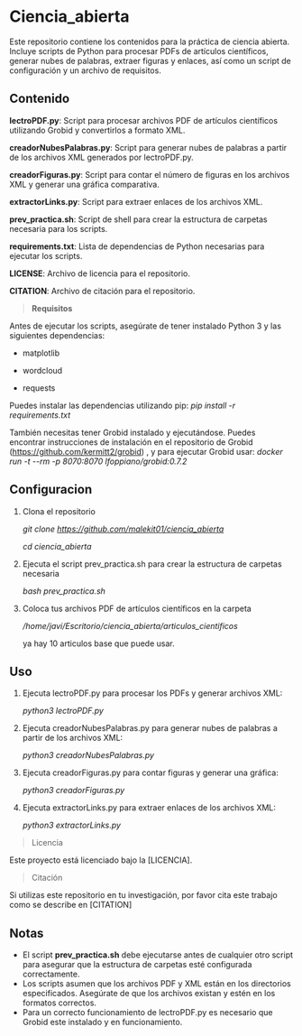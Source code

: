 # Ciencia_abierta

Este repositorio contiene los contenidos para la práctica de ciencia abierta. Incluye scripts de Python para procesar PDFs de artículos científicos, generar nubes de palabras, extraer figuras y enlaces, así como un script de configuración y un archivo de requisitos.
## Contenido

**lectroPDF.py**: Script para procesar archivos PDF de artículos científicos utilizando Grobid y convertirlos a formato XML.

**creadorNubesPalabras.py**: Script para generar nubes de palabras a partir de los archivos XML generados por lectroPDF.py.

**creadorFiguras.py**: Script para contar el número de figuras en los archivos XML y generar una gráfica comparativa.

**extractorLinks.py**: Script para extraer enlaces de los archivos XML.

**prev_practica.sh**: Script de shell para crear la estructura de carpetas necesaria para los scripts.

**requirements.txt**: Lista de dependencias de Python necesarias para ejecutar los scripts.

**LICENSE**: Archivo de licencia para el repositorio.

**CITATION**: Archivo de citación para el repositorio.

>**Requisitos**

Antes de ejecutar los scripts, asegúrate de tener instalado Python 3 y las siguientes dependencias:

- matplotlib

- wordcloud

- requests

Puedes instalar las dependencias utilizando pip: *pip install -r requirements.txt*

También necesitas tener Grobid instalado y ejecutándose. Puedes encontrar instrucciones de instalación en el repositorio de Grobid (https://github.com/kermitt2/grobid) , y para ejecutar Grobid usar: *docker run -t --rm -p 8070:8070 lfoppiano/grobid:0.7.2*

## Configuracion
1. Clona el repositorio

	*git clone https://github.com/malekit01/ciencia_abierta*

	*cd ciencia_abierta*
2. Ejecuta el script prev_practica.sh para crear la estructura de carpetas necesaria

	*bash prev_practica.sh*
3. Coloca tus archivos PDF de artículos científicos en la carpeta 

	  */home/javi/Escritorio/ciencia_abierta/articulos_cientificos*
   
	ya hay 10 articulos base que puede usar.

## Uso
1. Ejecuta lectroPDF.py para procesar los PDFs y generar archivos XML:

	*python3 lectroPDF.py*

2. Ejecuta creadorNubesPalabras.py para generar nubes de palabras a partir de los archivos XML:

	*python3 creadorNubesPalabras.py*

3. Ejecuta creadorFiguras.py para contar figuras y generar una gráfica:

	*python3 creadorFiguras.py*

4. Ejecuta extractorLinks.py para extraer enlaces de los archivos XML:

	*python3 extractorLinks.py*

>Licencia

Este proyecto está licenciado bajo la [LICENCIA].

>Citación

Si utilizas este repositorio en tu investigación, por favor cita este trabajo como se describe en [CITATION]

## Notas
- El script **prev_practica.sh** debe ejecutarse antes de cualquier otro script para asegurar que la estructura de carpetas esté configurada correctamente.
- Los scripts asumen que los archivos PDF y XML están en los directorios especificados. Asegúrate de que los archivos existan y estén en los formatos correctos.
- Para un correcto funcionamiento de lectroPDF.py es necesario que Grobid este instalado y en funcionamiento.

